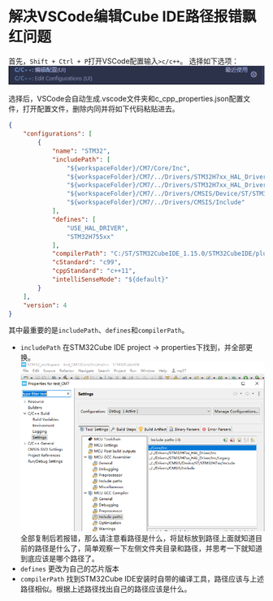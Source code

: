 # 解决VSCode编辑Cube IDE路径报错飘红问题

首先，`Shift + Ctrl + P`打开VSCode配置输入`>c/c++`。
选择如下选项：
![编辑配置(UI)](../Photos/Edit_Configurations%20(UI).png "编辑配置(UI)")

选择后，VSCode会自动生成.vscode文件夹和c_cpp_properties.json配置文件，打开配置文件，删除内同并将如下代码粘贴进去。

```json
{
    "configurations": [
        {
            "name": "STM32",
            "includePath": [
                "${workspaceFolder}/CM7/Core/Inc",
                "${workspaceFolder}/CM7/../Drivers/STM32H7xx_HAL_Driver/Inc",
                "${workspaceFolder}/CM7/../Drivers/STM32H7xx_HAL_Driver/Inc/Legacy",
                "${workspaceFolder}/CM7/../Drivers/CMSIS/Device/ST/STM32H7xx/Include",
                "${workspaceFolder}/CM7/../Drivers/CMSIS/Include"
            ],
            "defines": [
                "USE_HAL_DRIVER",
                "STM32H755xx"
            ],
            "compilerPath": "C:/ST/STM32CubeIDE_1.15.0/STM32CubeIDE/plugins/com.st.stm32cube.ide.mcu.externaltools.gnu-tools-for-stm32.12.3.rel1.win32_1.0.100.202403111256/tools/bin/arm-none-eabi-gcc.exe",
            "cStandard": "c99",
            "cppStandard": "c++11",
            "intelliSenseMode": "${default}"
        }
    ],
    "version": 4
}
```

其中最重要的是`includePath`、`defines`和`compilerPath`。

* `includePath`
    在STM32Cube IDE project -> properties下找到，并全部更换。
    ![IncludePath](../Photos/IncludePath.png "IncludePath")
    全部复制后若报错，那么请注意看路径是什么，将鼠标放到路径上面就知道目前的路径是什么了，简单观察一下左侧文件夹目录和路径，并思考一下就知道到底应该是哪个路径了。
* `defines`
    更改为自己的芯片版本
* `compilerPath`
    找到STM32Cube IDE安装时自带的编译工具，路径应该与上述路径相似。根据上述路径找出自己的路径应该是什么。
